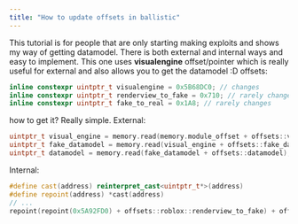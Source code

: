 ```yaml
---
title: "How to update offsets in ballistic"
---
```

This tutorial is for people that are only starting making exploits and shows my way of getting datamodel. There is both external and internal ways and easy to implement. This one uses **visualengine** offset/pointer which is really useful for external and also allows you to get the datamodel :D
offsets:
```c++
inline constexpr uintptr_t visualengine = 0x5B68DC0; // changes
inline constexpr uintptr_t renderview_to_fake = 0x710; // rarely changes
inline constexpr uintptr_t fake_to_real = 0x1A8; // rarely changes
```
how to get it? Really simple.
External:
```c++
uintptr_t visual_engine = memory.read(memory.module_offset + offsets::visual_engine); // module_offset is mem::find_image() for antagonist pasters
uintptr_t fake_datamodel = memory.read(visual_engine + offsets::fake_datamodel);
uintptr_t datamodel = memory.read(fake_datamodel + offsets::datamodel); // tada
```
Internal:
```c++
#define cast(address) reinterpret_cast<uintptr_t*>(address)
#define repoint(address) *cast(address)
// ...
repoint(repoint(0x5A92FD0) + offsets::roblox::renderview_to_fake) + offsets::roblox::fake_to_real;
```
